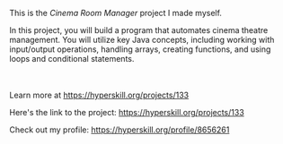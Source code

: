 This is the *Cinema Room Manager* project I made myself.


<p>In this project, you will build a program that automates cinema theatre management. You will utilize key Java concepts, including working with input/output operations, handling arrays, creating functions, and using loops and conditional statements.</p><br/><br/>Learn more at <a href="https://hyperskill.org/projects/133?utm_source=ide&utm_medium=ide&utm_campaign=ide&utm_content=project-card">https://hyperskill.org/projects/133</a>

Here's the link to the project: https://hyperskill.org/projects/133

Check out my profile: https://hyperskill.org/profile/8656261